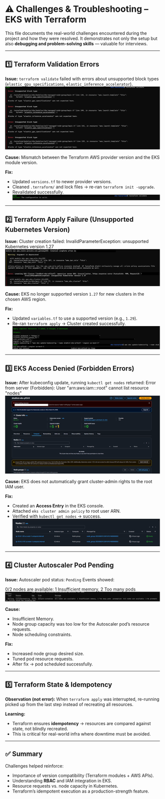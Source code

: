 # ⚠️ Challenges & Troubleshooting – EKS with Terraform

This file documents the real-world challenges encountered during the project and how they were resolved. 
It demonstrates not only the setup but also **debugging and problem-solving skills** — valuable for interviews.

---

## 1️⃣ Terraform Validation Errors
**Issue:** 
`terraform validate` failed with errors about unsupported block types (`elastic_gpu_specifications`, `elastic_inference_accelerator`). 
![Terraform Validate Error](./screenshots/error-terraform_validate.png)

**Cause:** 
Mismatch between the Terraform AWS provider version and the EKS module version. 

**Fix:** 
- Updated `versions.tf` to newer provider versions. 
- Cleaned `.terraform/` and lock files → re-ran `terraform init -upgrade`. 
- Revalidated successfully.
![Terraform Validate Success](./screenshots/success-terraform_validate.png)

---

## 2️⃣ Terraform Apply Failure (Unsupported Kubernetes Version)
**Issue:** 
Cluster creation failed:
InvalidParameterException: unsupported Kubernetes version 1.27
![Terraform Apply Error](./screenshots/error-terraform_apply.png)

**Cause:** 
EKS no longer supported version `1.27` for new clusters in the chosen AWS region. 

**Fix:** 
- Updated `variables.tf` to use a supported version (e.g., `1.29`). 
- Re-ran `terraform apply` → Cluster created successfully.
![Terraform Apply Success](./screenshots/success-terraform_apply.png)

---

## 3️⃣ EKS Access Denied (Forbidden Errors)
**Issue:** 
After kubeconfig update, running `kubectl get nodes` returned:
Error from server (Forbidden): User "arn:aws:iam::<account>:root" cannot list resource "nodes"
![EKS Cluster No Node Access](./screenshots/error-nodes.png)

**Cause:** 
EKS does not automatically grant cluster-admin rights to the root IAM user. 

**Fix:** 
- Created an **Access Entry** in the EKS console. 
- Attached `eks cluster admin policy` to root user ARN. 
- Verified with `kubectl get nodes` → success.
![EKS Cluster Nodes Access](./screenshots/kubectl_get_nodes-o_wide-ui.png)

---

## 4️⃣ Cluster Autoscaler Pod Pending
**Issue:** 
Autoscaler pod status: `Pending` 
Events showed:

0/2 nodes are available: 1 Insufficient memory, 2 Too many pods
![Cluster Autoscaler Pod Pending](./screenshots/cluster_autoscaler_pod_pending.png)

**Cause:** 
- Insufficient Memory.
- Node group capacity was too low for the Autoscaler pod’s resource requests. 
- Node scheduling constraints. 

**Fix:** 
- Increased node group desired size. 
- Tuned pod resource requests. 
- After fix → pod scheduled successfully.

---

## 5️⃣ Terraform State & Idempotency
**Observation (not error):** 
When `terraform apply` was interrupted, re-running picked up from the last step instead of recreating all resources. 

**Learning:** 
- Terraform ensures **idempotency** → resources are compared against state, not blindly recreated. 
- This is critical for real-world infra where downtime must be avoided.

---

## ✅ Summary
Challenges helped reinforce:
- Importance of version compatibility (Terraform modules + AWS APIs). 
- Understanding **RBAC** and IAM integration in EKS. 
- Resource requests vs. node capacity in Kubernetes. 
- Terraform’s idempotent execution as a production-strength feature. 

